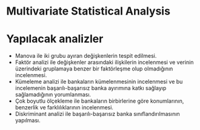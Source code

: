 # Multivariate Statistical Analysis

# Yapılacak analizler 

- Manova ile iki grubu ayıran değişkenlerin tespit edilmesi.
- Faktör analizi ile değişkenler arasındaki ilişkilerin incelenmesi ve verinin üzerindeki gruplamaya benzer bir faktörleşme olup olmadığının incelenmesi.
- Kümeleme analizi ile bankaların kümelenmesinin incelenmesi ve bu incelemenin başarılı-başarısız banka ayırımına katkı sağlayıp sağlamadığının yorumlanması. 
- Çok boyutlu ölçekleme ile bankaların birbirlerine göre konumlarının, benzerlik ve farklılıklarının incelenmesi.
- Diskriminant analizi ile başarılı-başarısız banka sınıflandırılmasının yapılması.
